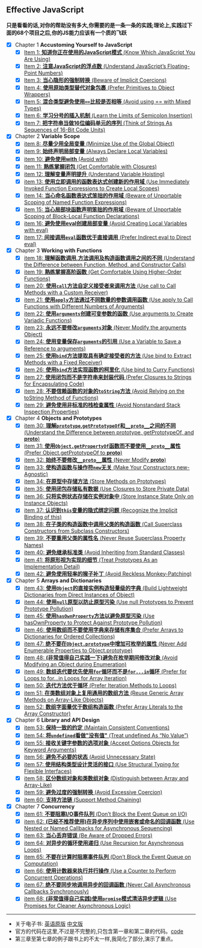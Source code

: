 ## Effective JavaScript

**只是看看的话,对你的帮助没有多大,你需要的是一条一条的实践;理论上,实践过下面的68个项目之后,你的JS能力应该有一个质的飞跃**

+ [x] Chapter 1 **Accustoming Yourself to JavaScript**
    - [x] [Item 1: **知道你正在使用的JavaScript模式** (Know Which JavaScript You Are Using)](chapter-1/know-which-javascript-you-are-using.md) 
    - [x] [Item 2: **注意JavaScript的浮点数** (Understand JavaScript’s Floating-Point Numbers)](chapter-1/understand-javascript’s-floating-point-numbers.md) 
    - [x] [Item 3: **当心隐形的强制转换** (Beware of Implicit Coercions)](chapter-1/beware-of-implicit-coercions.md) 
    - [x] [Item 4: **使用原始类型替代对象包裹** (Prefer Primitives to Object Wrappers)](chapter-1/prefer-primitives-to-object-wrappers.md) 
    - [x] [Item 5: **混合类型避免使用`==`比较是否相等** (Avoid using == with Mixed Types)](chapter-1/avoid-using-not-strict-equality-with-mixed-types.md) 
    - [x] [Item 6: **学习分号的插入机制** (Learn the Limits of Semicolon Insertion)](chapter-1/learn-the-limits-of-semicolon-insertion.md) 
    - [x] [Item 7: **把字符串当做16位编码单元的序列** (Think of Strings As Sequences of 16-Bit Code Units)](chapter-1/think-of-strings-as-sequences-of-16-bit-code-units.md) 
+ [x] Chapter 2 **Variable Scope**
    - [x] [item 8: **尽量少用全局变量** (Minimize Use of the Global Object)](chapter-2/minimize-use-of-the-global-object.md)    
    - [x] [item 9: **始终声明局部变量** (Always Declare Local Variables)](chapter-2/always-declare-local-variables.md)    
    - [x] [item 10: **避免使用with** (Avoid with)](chapter-2/avoid-with.md)    
    - [x] [item 11: **熟练掌握闭包** (Get Comfortable with Closures)](chapter-2/get-comfortable-with-closures.md)    
    - [x] [item 12: **理解变量声明提升** (Understand Variable Hoisting)](chapter-2/understand-variable-hoisting.md)    
    - [x] [item 13: **使用立即调用的函数表达式创建新的作用域** (Use Immediately Invoked Function Expressions to Create Local Scopes)](chapter-2/use-immediately-invoked-function-expressions-to-create-local-scopes.md)    
    - [x] [item 14: **当心命名函数表达式笨拙的作用域** (Beware of Unportable Scoping of Named Function Expressions)](chapter-2/beware-of-unportable-scoping-of-named-function-expressions.md)    
    - [x] [item 15: **当心局部块函数声明笨拙的作用域** (Beware of Unportable Scoping of Block-Local Function Declarations)](chapter-2/beware-of-unportable-scoping-of-block-local-function-declarations.md)    
    - [x] [item 16: **避免使用eval创建局部变量** (Avoid Creating Local Variables with eval)](chapter-2/avoid-creating-local-variables-with-eval.md)    
    - [x] [item 17: **间接调用`eval`函数优于直接调用** (Prefer Indirect eval to Direct eval)](chapter-2/prefer-indirect-eval-to-direct-eval.md)    
+ [x] Chapter 3 **Working with Functions**
    - [x] [item 18: **理解函数调用,方法调用及构造函数调用之间的不同** (Understand the Difference between Function, Method, and Constructor Calls)](chapter-3/understand-the-difference-between-function-method-and-constructor-calls.md) 
    - [x] [item 19: **熟练掌握高阶函数** (Get Comfortable Using Higher-Order Functions)](chapter-3/get-comfortable-using-higher-order-functions.md) 
    - [x] [item 20: **使用`call`方法自定义接受者来调用方法** (Use call to Call Methods with a Custom Receiver)](chapter-3/use-call-to-call-methods-with-a-custom-receiver.md) 
    - [x] [item 21: **使用`apply`方法通过不同数量的参数调用函数** (Use apply to Call Functions with Different Numbers of Arguments)](chapter-3/use-apply-to-call-functions-with-different-numbers-of-arguments.md) 
    - [x] [item 22: **使用`arguments`创建可变参数的函数** (Use arguments to Create Variadic Functions)](chapter-3/use-arguments-to-create-variadic-functions.md) 
    - [x] [item 23: **永远不要修改`arguments`对象** (Never Modify the arguments Object)](chapter-3/never-modify-the-arguments-object.md) 
    - [x] [item 24: **使用变量保存`arguments`的引用** (Use a Variable to Save a Reference to arguments)](chapter-3/use-a-variable-to-save-a-reference-to-arguments.md) 
    - [x] [item 25: **使用`bind`方法提取具有确定接受者的方法** (Use bind to Extract Methods with a Fixed Receiver)](chapter-3/use-bind-to-extract-methods-with-a-fixed-receiver.md) 
    - [x] [item 26: **使用`bind`方法实现函数的柯里化** (Use bind to Curry Functions)](chapter-3/use-bind-to-curry-functions.md) 
    - [x] [item 27: **使用闭包而不是字符串来封装代码** (Prefer Closures to Strings for Encapsulating Code)](chapter-3/prefer-closures-to-strings-for-encapsulating-code.md) 
    - [x] [item 28: **不要信赖函数的对象的`toString`方法** (Avoid Relying on the toString Method of Functions)](chapter-3/avoid-relying-on-the-toString-method-of-functions.md) 
    - [x] [item 29: **避免使用非标准的栈检查属性** (Avoid Nonstandard Stack Inspection Properties)](chapter-3/avoid-nonstandard-stack-inspection-properties.md) 
+ [x] Chapter 4 **Objects and Prototypes**
    - [x] [item 30: **理解`prototype`,`getPrototypeOf`和`__proto__`之间的不同** (Understand the Difference between prototype, getPrototypeOf, and __proto__)](chapter-4/understand-the-difference-between-prototype-getPrototypeOf-and-__proto__.md)    
    - [x] [item 31: **使用`Object.getPropertyOf`函数而不要使用`__proto__`属性** (Prefer Object.getPrototypeOf to __proto__)](chapter-4/prefer-object.getPrototypeOf-to-__proto__.md)    
    - [x] [item 32: **始终不要修改`__proto__`属性** (Never Modify __proto__)](chapter-4/never-modify-__proto__.md)    
    - [x] [item 33: **使构造函数与操作符`new`无关** (Make Your Constructors new-Agnostic)](chapter-4/make-your-constructors-new-agnostic.md)    
    - [x] [item 34: **在原型中存储方法** (Store Methods on Prototypes)](chapter-4/store-methods-on-prototypes.md)    
    - [x] [item 35: **使用闭包存储私有数据** (Use Closures to Store Private Data)](chapter-4/use-closures-to-store-private-data.md)    
    - [x] [item 36: **只将实例状态存储在实例对象中** (Store Instance State Only on Instance Objects)](chapter-4/store-instance-state-only-on-instance-objects.md)    
    - [x] [item 37: **认识到`this`变量的隐式绑定问题** (Recognize the Implicit Binding of this)](chapter-4/recognize-the-implicit-binding-of-this.md)    
    - [x] [item 38: **在子类的构造函数中调用父类的构造函数** (Call Superclass Constructors from Subclass Constructors)](chapter-4/call-superclass-constructors-from-subclass-constructors.md)    
    - [x] [item 39: **不要重用父类的属性名** (Never Reuse Superclass Property Names)](chapter-4/never-reuse-superclass-property-names.md)    
    - [x] [item 40: **避免继承标准类** (Avoid Inheriting from Standard Classes)](chapter-4/avoid-inheriting-from-standard-classes.md)    
    - [x] [item 41: **将原形视为实现的细节** (Treat Prototypes As an Implementation Detail)](chapter-4/treat-prototypes-as-an-implementation-detail.md)    
    - [x] [item 42: **避免使用轻率的猴子补丁** (Avoid Reckless Monkey-Patching)](chapter-4/avoid-reckless-monkey-patching.md)    
+ [x] Chapter 5 **Arrays and Dictionaries**
    - [x] [item 43: **使用`Object`的直接实例构造轻量级的字典** (Build Lightweight Dictionaries from Direct Instances of Object)](chapter-5/build-lightweight-dictionaries-from-direct-instances-of-object.md)
    - [x] [item 44: **使用`null`原型以防止原型污染** (Use null Prototypes to Prevent Prototype Pollution)](chapter-5/use-null-prototypes-to-prevent-prototype-pollution.md)
    - [x] [item 45: **使用`hasOwnProperty`方法以避免原型污染** (Use hasOwnProperty to Protect Against Prototype Pollution)](chapter-5/use-hasOwnProperty-to-protect-against-prototype-pollution.md)
    - [x] [item 46: **使用数组而不要使用字典来存储有序集合** (Prefer Arrays to Dictionaries for Ordered Collections)](chapter-5/prefer-arrays-to-dictionaries-for-ordered-collections.md)
    - [x] [item 47: **绝不要在`Object.prototype`中增加可枚举的属性** (Never Add Enumerable Properties to Object.prototype)](chapter-5/never-add-enumerable-properties-to-Object.prototype.md)
    - [x] [item 48: **(非常值得自己实践一下)避免在枚举期间修改对象** (Avoid Modifying an Object during Enumeration)](chapter-5/avoid-modifying-an-Object-during-enumeration.md)
    - [x] [item 49: **数组迭代要优先使用`for`循环而不是`for...in`循环** (Prefer for Loops to for...in Loops for Array Iteration)](chapter-5/prefer-for-loops-to-for-in-loops-for-array-iteration.md)
    - [x] [item 50: **迭代方法优于循环** (Prefer Iteration Methods to Loops)](chapter-5/prefer-iteration-methods-to-loops.md)
    - [x] [item 51: **在类数组对象上复用通用的数组方法** (Reuse Generic Array Methods on Array-Like Objects)](chapter-5/reuse-generic-array-methods-on-array-like-Objects.md)
    - [x] [item 52: **数组字面量优于数组构造函数** (Prefer Array Literals to the Array Constructor)](chapter-5/prefer-array-literals-to-the-array-constructor.md)
+ [x] Chapter 6 **Library and API Design**
    - [x] [item 53: **保持一致的约定** (Maintain Consistent Conventions)](chapter-6/maintain-consistent-conventions.md)    
    - [x] [item 54: **将`undefined`看做"没有值"** (Treat undefined As “No Value”)](chapter-6/treat-undefined-as-no-value.md)    
    - [x] [item 55: **接收关键字参数的选项对象** (Accept Options Objects for Keyword Arguments)](chapter-6/accept-options-objects-for-keyword-arguments.md)    
    - [x] [item 56: **避免不必要的状态** (Avoid Unnecessary State)](chapter-6/avoid-unnecessary-state.md)    
    - [x] [item 57: **使用结构类型设计灵活的接口** (Use Structural Typing for Flexible Interfaces)](chapter-6/use-structural-typing-for-flexible-interfaces.md)    
    - [x] [item 58: **区分数组对象和类数组对象** (Distinguish between Array and Array-Like)](chapter-6/distinguish-between-array-and-array-like.md)    
    - [x] [item 59: **避免过度的强制转换** (Avoid Excessive Coercion)](chapter-6/avoid-excessive-coercion.md)    
    - [x] [item 60: **支持方法链** (Support Method Chaining)](chapter-6/support-method-chaining.md)    
+ [x] Chapter 7 **Concurrency**
    - [x] [item 61: **不要阻塞I/O事件队列** (Don’t Block the Event Queue on I/O)](chapter-7/do-not-block-the-event-queue-on-io.md) 
    - [x] [item 62: **(已经不推荐使用)在异步序列中使用嵌套或命名的回调函数** (Use Nested or Named Callbacks for Asynchronous Sequencing)](chapter-7/use-nested-or-named-callbacks-for-asynchronous-sequencing.md) 
    - [x] [item 63: **当心丢弃错误** (Be Aware of Dropped Errors)](chapter-7/be-aware-of-dropped-errors.md) 
    - [x] [item 64: **对异步的循环使用递归** (Use Recursion for Asynchronous Loops)](chapter-7/use-recursion-for-asynchronous-loops.md) 
    - [x] [item 65: **不要在计算时阻塞事件队列** (Don’t Block the Event Queue on Computation)](chapter-7/do-not-block-the-event-queue-on-computation.md) 
    - [x] [item 66: **使用计数器来执行并行操作** (Use a Counter to Perform Concurrent Operations)](chapter-7/use-a-counter-to-perform-concurrent-operations.md) 
    - [x] [item 67: **绝不要同步地调用异步的回调函数** (Never Call Asynchronous Callbacks Synchronously)](chapter-7/never-call-asynchronous-callbacks-synchronously.md) 
    - [x] [item 68: **(非常值得自己实践)使用`promise`模式清洁异步逻辑** (Use Promises for Cleaner Asynchronous Logic)](chapter-7/) 
       
------

+ 关于电子书: [英语原版][1] [中文版][2]
+ 官方的代码在这里,不过是不完整的,只包含第一章和第二章的代码。[code](https://github.com/effectivejs/code)
+ 第三章至第七章的例子跟书上的不太一样,我简化了部分,演示了重点。


[1]:http://o8qt8c0nf.bkt.clouddn.com/%5BEffective%20JavaScript%2068%20Specific%20Ways%20to%20Harness%20the%20Power%20of%20JavaScript%20%28Effective%20Software%20Development%20Series%29%20by%20David%20Herman%20-%202013%5D.pdf
[2]:http://o8qt8c0nf.bkt.clouddn.com/Effective%20JavaScript%EF%BC%9A%E7%BC%96%E5%86%99%E9%AB%98%E8%B4%A8%E9%87%8FJavaScript%E4%BB%A3%E7%A0%81%E7%9A%8468%E4%B8%AA%E6%9C%89%E6%95%88%E6%96%B9%E6%B3%95%EF%BC%88%E5%B8%A6%E4%B9%A6%E7%AD%BE%E4%B8%AD%E6%96%87%E6%89%AB%E6%8F%8F%E7%89%88%EF%BC%89.pdf
    
    
    
    
    
    
    
    
    
    
    